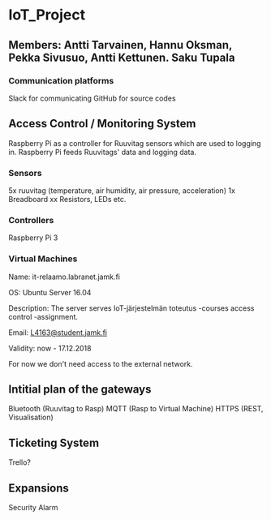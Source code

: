 # IoT_Project

## Members: Antti Tarvainen, Hannu Oksman, Pekka Sivusuo, Antti Kettunen. Saku Tupala

### Communication platforms

Slack for communicating
GitHub for source codes

## Access Control / Monitoring System

Raspberry Pi as a controller for Ruuvitag sensors which are used to logging in. Raspberry Pi feeds Ruuvitags' data and logging data.

### Sensors

5x ruuvitag (temperature, air humidity, air pressure, acceleration)
1x Breadboard
xx Resistors, LEDs etc.

### Controllers

Raspberry Pi 3

### Virtual Machines

Name: it-relaamo.labranet.jamk.fi

OS: Ubuntu Server 16.04

Description: The server serves IoT-järjestelmän toteutus -courses access control -assignment.

Email: L4163@student.jamk.fi

Validity: now - 17.12.2018

For now we don't need access to the external network.

## Intitial plan of the gateways

Bluetooth (Ruuvitag to Rasp)
MQTT (Rasp to Virtual Machine)
HTTPS (REST, Visualisation)

## Ticketing System

Trello?

## Expansions

Security Alarm


